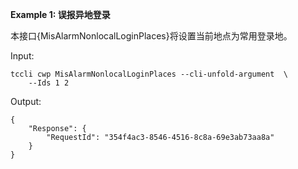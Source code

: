 **Example 1: 误报异地登录**

本接口{MisAlarmNonlocalLoginPlaces}将设置当前地点为常用登录地。

Input: 

```
tccli cwp MisAlarmNonlocalLoginPlaces --cli-unfold-argument  \
    --Ids 1 2
```

Output: 
```
{
    "Response": {
        "RequestId": "354f4ac3-8546-4516-8c8a-69e3ab73aa8a"
    }
}
```

